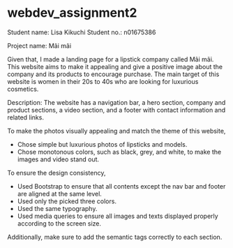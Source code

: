 # webdev_assignment2

Student name: Lisa Kikuchi Student no.: n01675386

Project name: Mãi mãi

Given that, I made a landing page for a lipstick company called Mãi mãi. This website aims to make it appealing and give a positive image about the company and its products to encourage purchase.
The main target of this website is women in their 20s to 40s who are looking for luxurious cosmetics.

Description: The website has a navigation bar, a hero section, company and product sections, a video section, and a footer with contact information and related links.

To make the photos visually appealing and match the theme of this website,
- Chose simple but luxurious photos of lipsticks and models.
- Chose monotonous colors, such as black, grey, and white, to make the images and video stand out.

To ensure the design consistency,
- Used Bootstrap to ensure that all contents except the nav bar and footer are aligned at the same level.
- Used only the picked three colors.
- Used the same typography.
- Used media queries to ensure all images and texts displayed properly according to the screen size.
  
Additionally, make sure to add the semantic tags correctly to each section.
